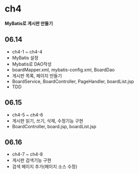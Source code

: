 # ch4
<strong>MyBatis로 게시판 만들기</strong>

## 06.14
- ch4-1 ~ ch4-4
- MyBatis 설정
- Mybatis로 DAO작성 
- boardMapper.xml, mybatis-config.xml, BoardDao
- 게시판 목록, 페이지 만들기
- BoardService, BoardController, PageHandler, boardList.jsp
- TDD

## 06.15
- ch4-5 ~ ch4-6
- 게시판 읽기, 쓰기, 삭제, 수정기능 구현
- BoardController, board.jsp, boardList.jsp

## 06.16
- ch4-7 ~ ch4-8
- 게시판 검색기능 구현 
- 검색 페이지 추가(페이지 소스 수정)